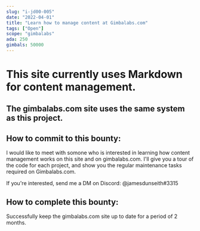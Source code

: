 ```yaml
---
slug: "i-jd00-005"
date: "2022-04-01"
title: "Learn how to manage content at Gimbalabs.com"
tags: ["Open"]
scope: "gimbalabs"
ada: 250
gimbals: 50000
---
```


# This site currently uses Markdown for content management.

## The gimbalabs.com site uses the same system as this project.

## How to commit to this bounty:

I would like to meet with somone who is interested in learning how content management works on this site and on gimbalabs.com. I'll give you a tour of the code for each project, and show you the regular maintenance tasks required on Gimbalabs.com.

If you're interested, send me a DM on Discord: @jamesdunseith#3315

## How to complete this bounty:

Successfully keep the gimbalabs.com site up to date for a period of 2 months.